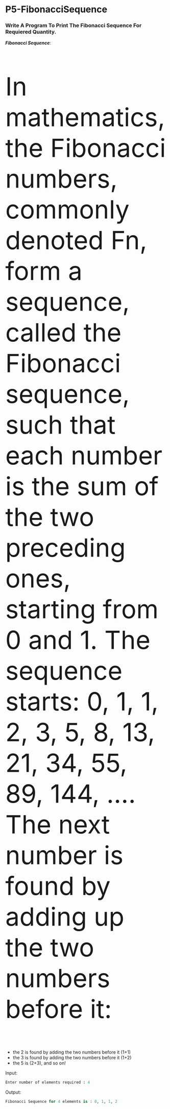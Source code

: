 # P5-FibonacciSequence
<h3>Write A Program To Print The Fibonacci Sequence For Requiered Quantity.<br></h3>

<strong><i>Fibonacci Sequence</i></strong>:<p style="font-size:79px"> In mathematics, the Fibonacci numbers, commonly denoted Fn, form a sequence, called the Fibonacci sequence, such that each number is the sum of the two preceding ones, starting from 0 and 1. The sequence starts: 0, 1, 1, 2, 3, 5, 8, 13, 21, 34, 55, 89, 144, ....
<br>The next number is found by adding up the two numbers before it:
<ul>
<li>the 2 is found by adding the two numbers before it (1+1)</li>
<li>the 3 is found by adding the two numbers before it (1+2)</li>
<li>the 5 is (2+3), and so on!</li>
</ul>
</p>


Input:

```Python
Enter number of elements required : 4
```

Output:

```Python
Fibonacci Sequence for 4 elements is : 0, 1, 1, 2
```
